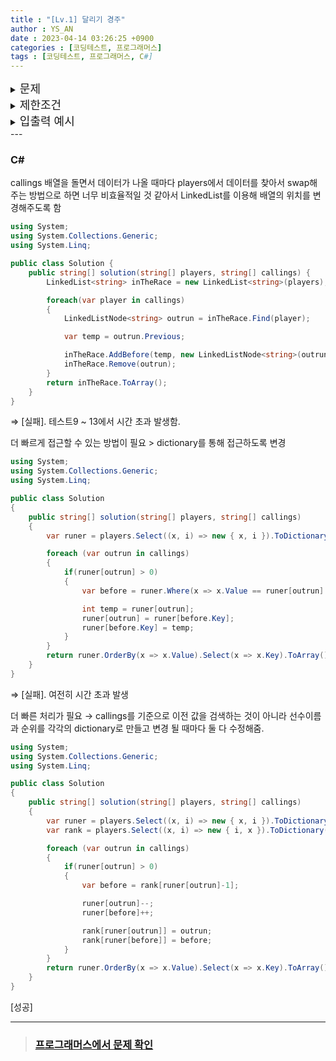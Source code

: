 ```yaml
---
title : "[Lv.1] 달리기 경주"
author : YS_AN
date : 2023-04-14 03:26:25 +0900
categories : [코딩테스트, 프로그래머스]
tags : [코딩테스트, 프로그래머스, C#]
---
```


<details>
  <summary><font size= "4">문제</font></summary>
    
    얀에서는 매년 달리기 경주가 열립니다. 해설진들은 선수들이 자기 바로 앞의 선수를 추월할 때 추월한 선수의 이름을 부릅니다. 예를 들어 1등부터 3등까지 "mumu", "soe", "poe" 선수들이 순서대로 달리고 있을 때, 해설진이 "soe"선수를 불렀다면 2등인 "soe" 선수가 1등인 "mumu" 선수를 추월했다는 것입니다. 즉 "soe" 선수가 1등, "mumu" 선수가 2등으로 바뀝니다. <br><br>
    선수들의 이름이 1등부터 현재 등수 순서대로 담긴 문자열 배열 players와 해설진이 부른 이름을 담은 문자열 배열 callings가 매개변수로 주어질 때, 경주가 끝났을 때 선수들의 이름을 1등부터 등수 순서대로 배에 담아 return 하는 solution 함수를 완성해주세요.<br><br>

</details>
    
<details>
    <summary><font size= "4">제한조건</font></summary>

    <ul>
        <li> 5 ≤ players의 길이 ≤ 50,000 </li>
        <ul style="list-style-type:circle">
            <li>players[i]는 i번째 선수의 이름을 의미합니다.</li>
            <li>players의 원소들은 알파벳 소문자로만 이루어져 있습니다.</li>
            <li>players에는 중복된 값이 들어가 있지 않습니다.</li>
			<li>3 ≤ players[i]의 길이 ≤ 10 </li>
        </ul>

        <li>2 ≤ callings의 길이 ≤ 1,000,000</li>
        <ul style="list-style-type:circle">
            <li>callings는 players의 원소들로만 이루어져 있습니다.</li>
            <li>경주 진행중 1등인 선수의 이름은 불리지 않습니다.</li>
        </ul>
    </ul>
</details>

<details>
  <summary><font size= "4">입출력 예시</font></summary>

    <table>
        <th>players</th>
	    <th>callings</th>
        <th>result</th>
        <tr>
            <td>["mumu", "soe", "poe", "kai", "mine"]</td>
            <td>["kai", "kai", "mine", "mine"]</td>
            <td>["mumu", "kai", "mine", "soe", "poe"]</td>
        </tr> 
    </table>

</details>
---

### C#

callings 배열을 돌면서 데이터가 나올 때마다 players에서 데이터를 찾아서 swap해주는 방법으로 하면 너무 비효율적일 것 같아서 LinkedList를 이용해 배열의 위치를 변경해주도록 함 

```csharp
using System;
using System.Collections.Generic;
using System.Linq;

public class Solution {
    public string[] solution(string[] players, string[] callings) {
        LinkedList<string> inTheRace = new LinkedList<string>(players);

        foreach(var player in callings)
		{
            LinkedListNode<string> outrun = inTheRace.Find(player);

            var temp = outrun.Previous;

            inTheRace.AddBefore(temp, new LinkedListNode<string>(outrun.Value));
            inTheRace.Remove(outrun);
        }
        return inTheRace.ToArray();
    }
}
```

⇒ [실패]. 테스트9 ~ 13에서 시간 초과 발생함.

더 빠르게 접근할 수 있는 방법이 필요 > dictionary를 통해 접근하도록 변경

```csharp
using System;
using System.Collections.Generic;
using System.Linq;

public class Solution
{
	public string[] solution(string[] players, string[] callings)
	{
		var runer = players.Select((x, i) => new { x, i }).ToDictionary(dic => dic.x, dic => dic.i);

        foreach (var outrun in callings)
		{
			if(runer[outrun] > 0)
			{
				var before = runer.Where(x => x.Value == runer[outrun] - 1).FirstOrDefault();

				int temp = runer[outrun];
				runer[outrun] = runer[before.Key];
				runer[before.Key] = temp;
			}
		}
		return runer.OrderBy(x => x.Value).Select(x => x.Key).ToArray();
	}
}
```

⇒ [실패]. 여전히 시간 초과 발생 

더 빠른 처리가 필요 → callings를 기준으로 이전 값을 검색하는 것이 아니라 선수이름과 순위를 각각의 dictionary로 만들고 변경 될 때마다 둘 다 수정해줌.

```csharp
using System;
using System.Collections.Generic;
using System.Linq;

public class Solution
{
	public string[] solution(string[] players, string[] callings)
	{
		var runer = players.Select((x, i) => new { x, i }).ToDictionary(dic => dic.x, dic => dic.i);
		var rank = players.Select((x, i) => new { i, x }).ToDictionary(dic => dic.i, dic => dic.x);

		foreach (var outrun in callings)
		{
			if(runer[outrun] > 0)
			{
				var before = rank[runer[outrun]-1];

				runer[outrun]--;
				runer[before]++;

				rank[runer[outrun]] = outrun;
				rank[runer[before]] = before;
			}
		}
		return runer.OrderBy(x => x.Value).Select(x => x.Key).ToArray();
	}
}
```

[성공]

---
> ### [프로그래머스에서 문제 확인](https://school.programmers.co.kr/learn/courses/30/lessons/178871)

